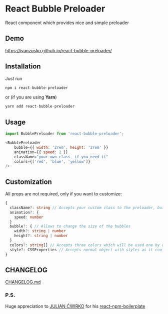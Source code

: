 # React Bubble Preloader
React component which provides nice and simple preloader

## Demo
https://ivanzusko.github.io/react-bubble-preloader/

## Installation
Just run
```javascript
npm i react-bubble-preloader
```
or (if you are using __Yarn__)
```javascript
yarn add react-bubble-preloader
```

## Usage
```javascript
import BubblePreloader from 'react-bubble-preloader';

<BubblePreloader
    bubble={{ width: '2rem', height: '2rem' }}
    animation={{ speed: 2 }}
    className="your-own-class__if-you-need-it"
    colors={['red', 'blue', 'yellow']}
/>
```

## Customization
All props are not required, only if you want to customize:

```ts
{
  className?: string // Accepts your custom class to the preloader, but bubbles still will have classes bubble1 , bubble2 , bubble3
  animation?: {
    speed: number
  }
  bubble?: { // Allows to change the size of the bubbles
    width?: string | number
    height?: string | number
  }
  colors?: string[] // Accepts three colors which will be used one by one as background colors of the bubbles
  style?: CSSProperties // Accepts normal object with styles as it could be done with normal DOM elements.
}
```

## CHANGELOG
[CHANGELOG.md](https://github.com/ivanzusko/react-bubble-preloader/blob/main/CHANGELOG.md)

### P.S.
Huge appreciation to [JULIAN ĆWIRKO](http://julian.io/) for his [react-npm-boilerplate](https://github.com/juliancwirko/react-npm-boilerplate)
